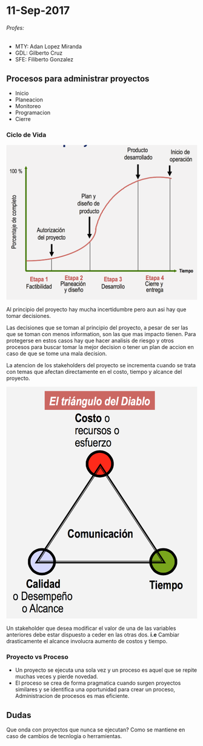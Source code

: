 # 11-Sep-2017

###### Profes:
* MTY: Adan Lopez Miranda
* GDL: Gilberto Cruz
* SFE: Filiberto Gonzalez

## Procesos para administrar proyectos
* Inicio
* Planeacion
* Monitoreo
* Programacion
* Cierre

### Ciclo de Vida
![Grafica Ciclo de Vida](images/cicloDeVida.png)

Al principio del proyecto hay mucha incertidumbre pero aun asi hay que tomar decisiones. 

Las decisiones que se toman al principio del proyecto, a pesar de ser las que se toman con menos information, son las que mas impacto tienen. Para protegerse en estos casos hay que hacer analisis de riesgo y otros procesos para buscar tomar la mejor decision o tener un plan de accion en caso de que se tome una mala decision.

La atencion de los stakeholders del proyecto se incrementa cuando se trata con temas que afectan directamente en el costo, tiempo y alcance del proyecto. 

![Triangulo del Diablo](images/trianguloDelDiablo.png)

Un stakeholder que desea modificar el valor de una de las variables anteriores debe estar dispuesto a ceder en las otras dos. **i.e** Cambiar drasticamente el alcance involucra aumento de costos y tiempo.

### Proyecto vs Proceso
* Un proyecto se ejecuta una sola vez y un proceso es aquel que se repite muchas veces y pierde novedad.
* El proceso se crea de forma pragmatica cuando surgen proyectos similares y se identifica una oportunidad para crear un proceso, Administracion de procesos es mas eficiente.

## Dudas
Que onda con proyectos que nunca se ejecutan?
Como se mantiene en caso de cambios de tecnlogia o herramientas.


